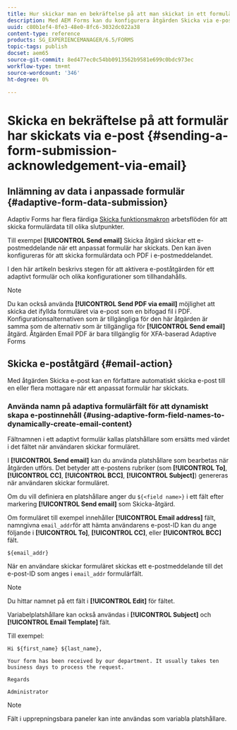 ```yaml
---
title: Hur skickar man en bekräftelse på att man skickat in ett formulär via e-post i AEM Forms?
description: Med AEM Forms kan du konfigurera åtgärden Skicka via e-post som skickar en bekräftelse till en användare när formulär skickas.
uuid: c80b1ef4-8fe3-48e0-8fc6-3032dc022a38
content-type: reference
products: SG_EXPERIENCEMANAGER/6.5/FORMS
topic-tags: publish
docset: aem65
source-git-commit: 8ed477ec0c54bb0913562b9581e699c0bdc973ec
workflow-type: tm+mt
source-wordcount: '346'
ht-degree: 0%

---
```



# Skicka en bekräftelse på att formulär har skickats via e-post {#sending-a-form-submission-acknowledgement-via-email}

## Inlämning av data i anpassade formulär {#adaptive-form-data-submission}

Adaptiv Forms har flera färdiga [Skicka funktionsmakron](configuring-submit-actions.md) arbetsflöden för att skicka formulärdata till olika slutpunkter.

Till exempel **[!UICONTROL Send email]** Skicka åtgärd skickar ett e-postmeddelande när ett anpassat formulär har skickats. Den kan även konfigureras för att skicka formulärdata och PDF i e-postmeddelandet.

I den här artikeln beskrivs stegen för att aktivera e-poståtgärden för ett adaptivt formulär och olika konfigurationer som tillhandahålls.

>[!NOTE]
>
>Du kan också använda **[!UICONTROL Send PDF via email]** möjlighet att skicka det ifyllda formuläret via e-post som en bifogad fil i PDF. Konfigurationsalternativen som är tillgängliga för den här åtgärden är samma som de alternativ som är tillgängliga för **[!UICONTROL Send email]** åtgärd. Åtgärden Email PDF är bara tillgänglig för XFA-baserad Adaptive Forms

## Skicka e-poståtgärd {#email-action}

Med åtgärden Skicka e-post kan en författare automatiskt skicka e-post till en eller flera mottagare när ett anpassat formulär har skickats.

<!-- >>[!NOTE]
>
>To use the Send email action, you need to configure the AEM mail service as described in [Configuring the mail service](/help/sites-administering/notification.md#configuring-the-mail-service).

### Enabling Send email action on an Adaptive Form {#enabling-email-action-on-an-adaptive-form}

1. Open an Adaptive Form in **[!UICONTROL edit]** mode.

1. In the **[!UICONTROL Content]** tab, tap **[!UICONTROL Form Container]** and tap ![configure](assets/configure-icon.svg) to view the Adaptive Form properties.  

1. In the **[!UICONTROL Submission]** section, select **[!UICONTROL Send email]** from the **[!UICONTROL Submit Action]** drop-down list.  

   ![Submit Actions](assets/submission-actions.png)

1. Specify valid email IDs in the **[!UICONTROL To]**, **[!UICONTROL CC]**, and **[!UICONTROL BCC]** fields.

   Specify the subject and the body of the email in the **[!UICONTROL Subject]** and **[!UICONTROL Email Template]** fields, respectively.

   You can also specify variable placeholders in the fields, in which case, the values of the fields are processed when the form is successfully submitted by an user. For more information, see [Using Adaptive Form field names to dynamically create email content](form-submission-receipt-via-email.md#p-using-adaptive-form-field-names-to-dynamically-create-email-content-p).

   Select **[!UICONTROL Include attachments]** if the form includes file attachments and you want to attach these files in the email.

   >[!NOTE]
   >
   >If you choose the **[!UICONTROL Send PDF via Email]** option, you must select the Include attachments option.

1. Click ![save](assets/save_icon.svg) to save the changes. -->

### Använda namn på adaptiva formulärfält för att dynamiskt skapa e-postinnehåll {#using-adaptive-form-field-names-to-dynamically-create-email-content}

Fältnamnen i ett adaptivt formulär kallas platshållare som ersätts med värdet i det fältet när användaren skickar formuläret.

I **[!UICONTROL Send email]** kan du använda platshållare som bearbetas när åtgärden utförs. Det betyder att e-postens rubriker (som **[!UICONTROL To]**, **[!UICONTROL CC]**, **[!UICONTROL BCC]**, **[!UICONTROL Subject]**) genereras när användaren skickar formuläret.

Om du vill definiera en platshållare anger du `${<field name>}` i ett fält efter markering **[!UICONTROL Send email]** som Skicka-åtgärd.

Om formuläret till exempel innehåller **[!UICONTROL Email address]** fält, namngivna `email_addr`för att hämta användarens e-post-ID kan du ange följande i **[!UICONTROL To]**, **[!UICONTROL CC]**, eller **[!UICONTROL BCC]** fält.

`${email_addr}`

När en användare skickar formuläret skickas ett e-postmeddelande till det e-post-ID som anges i `email_addr` formulärfält.

>[!NOTE]
>
>Du hittar namnet på ett fält i **[!UICONTROL Edit]** för fältet.

Variabelplatshållare kan också användas i **[!UICONTROL Subject]** och **[!UICONTROL Email Template]** fält.

Till exempel:

`Hi ${first_name} ${last_name},`

`Your form has been received by our department. It usually takes ten business days to process the request.`

`Regards`

`Administrator`

>[!NOTE]
>
>Fält i upprepningsbara paneler kan inte användas som variabla platshållare.

